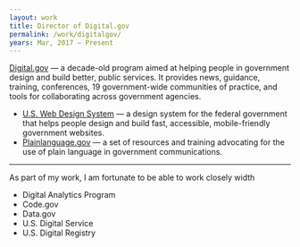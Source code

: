 ```yaml
---
layout: work
title: Director of Digital.gov
permalink: /work/digitalgov/
years: Mar, 2017 — Present
---
```



[Digital.gov](https://digital.gov) — a decade-old program aimed at helping people in government design and build better, public services. It provides news, guidance, training, conferences, 19 government-wide communities of practice, and tools for collaborating across government agencies.

- [U.S. Web Design System](https://designsystem.digital.gov/) — a design system for the federal government that helps people design and build fast, accessible, mobile-friendly government websites.
- [Plainlanguage.gov](Plainlanguage.gov) — a set of resources and training advocating for the use of plain language in government communications.

---

As part of my work, I am fortunate to be able to work closely width

- Digital Analytics Program
- Code.gov
- Data.gov
- U.S. Digital Service
- U.S. Digital Registry
